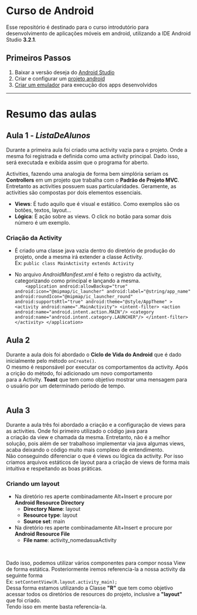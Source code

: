 # Curso de Android
Esse repositório é destinado para o curso introdutório para desenvolvimento de aplicações móveis em android, utilizando a IDE Android Studio **3.2.1**.

## Primeiros Passos
1. Baixar a versão deseja do [Android Studio](https://developer.android.com/studio/archive)
2. Criar e configurar um [projeto android](https://developer.android.com/training/basics/firstapp/creating-project)
3. [Criar um emulador](https://developer.android.com/training/basics/firstapp/running-app) para execução dos apps desenvolvidos

***

# Resumo das aulas
## Aula 1 - *ListaDeAlunos*
Durante a primeira aula foi criado uma activity vazia para o projeto. Onde a mesma foi registrada e definida como uma activity principal. 
Dado isso, será executada e exibida assim que o programa for aberto.

Activities, fazendo uma analogia de forma bem simplória seriam os **Controllers** em um projeto que trabalha com o **Padrão de Projeto MVC**.
Entretanto as activities possuem suas particularidades. Geramente, as activities são compostas por dois elementos essenciais.

- **Views**: É tudo aquilo que é visual e estático. Como exemplos são os botões, textos, layout...
- **Lógica**: É ação sobre as views. O click no botão para somar dois número é um exemplo.

### Criação da Activity
 - É criado uma classe java vazia dentro do diretório de produção do projeto, onde a mesma irá extender a classe Activity.<br/>
Ex: `public class MainActivity extends Activity`
 
 - No arquivo *AndroidManifest.xml* é feito o registro da activity, categorizando como principal e lançando a mesma.<br/>
  `    <application
        android:allowBackup="true"
        android:icon="@mipmap/ic_launcher"
        android:label="@string/app_name"
        android:roundIcon="@mipmap/ic_launcher_round"
        android:supportsRtl="true"
        android:theme="@style/AppTheme" >
        <activity android:name=".MainActivity">
            <intent-filter>
                <action android:name="android.intent.action.MAIN"/>
                <category android:name="android.intent.category.LAUNCHER"/>
            </intent-filter>
        </activity>
      </application>`
      
## Aula 2
Durante a aula dois foi abordado o **Ciclo de Vida do Android** que é dado inicialmente pelo método `onCreate()`.</br> 
O mesmo é responsável por executar os comportamentos da activity. Após a crição do método, foi adicionado um novo comportamento</br>
para a Activity. **Toast** que tem como objetivo mostrar uma mensagem para o usuário por um determinado período de tempo.</br></br>


## Aula 3
Durante a aula três foi abordado a criação e a configuração de views para as activities. Onde foi primeiro utilizado o código java para</br>
a criação da view e chamada da mesma. Entretanto, não é a melhor solução, pois além de ser trabalhoso implementar via java algumas views, acaba deixando o código muito mais complexo de entendimento.</br>
Não conseguindo diferenciar o que é views ou lógica da activity. Por isso criamos arquivos estáticos de layout para a criação de views de forma mais intuitiva e respeitando
as boas práticas.

### Criando um layout
 * Na diretório res aperte combinadamente Alt+Insert e procure por **Android Resource Directory**
    * **Directory Name**: layout
    * **Resource type**: layout
    * **Source set**: main
 * Na diretório res aperte combinadamente Alt+Insert e procure por **Android Resource File**
    * **File name**: activity_nomedasuaActivity
</br>

Dado isso, podemos utilizar vários componentes para compor nossa View de forma estática. Posteriormente iremos referencia-la a nossa activity da seguinte forma</br>
Ex: `setContentView(R.layout.activity_main);`</br>
Dessa forma estamos utilizando a Classe **"R"** que tem como objetivo acessar todos os diretórios de resources do projeto, inclusive a **"layout"** que foi criado.</br>
Tendo isso em mente basta referencia-la.
